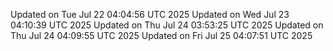 Updated on Tue Jul 22 04:04:56 UTC 2025
Updated on Wed Jul 23 04:10:39 UTC 2025
Updated on Thu Jul 24 03:53:25 UTC 2025
Updated on Thu Jul 24 04:09:55 UTC 2025
Updated on Fri Jul 25 04:07:51 UTC 2025
